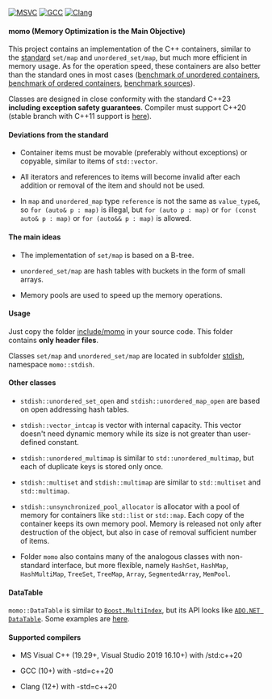 [![MSVC](https://github.com/morzhovets/momo/actions/workflows/msvc.yml/badge.svg?branch=master)](https://github.com/morzhovets/momo/actions/workflows/msvc.yml?query=branch%3Amaster)
[![GCC](https://github.com/morzhovets/momo/actions/workflows/gcc.yml/badge.svg?branch=master)](https://github.com/morzhovets/momo/actions/workflows/gcc.yml?query=branch%3Amaster)
[![Clang](https://github.com/morzhovets/momo/actions/workflows/clang.yml/badge.svg?branch=master)](https://github.com/morzhovets/momo/actions/workflows/clang.yml?query=branch%3Amaster)

#### momo (Memory Optimization is the Main Objective)

This project contains an implementation of the C++ containers, similar to the
[standard](https://en.cppreference.com/w/cpp/container) `set/map` and `unordered_set/map`,
but much more efficient in memory usage.
As for the operation speed, these containers are also better than the standard ones in most cases
([benchmark of unordered containers](https://morzhovets.github.io/hash_gcc_ubuntu16),
[benchmark of ordered containers](https://morzhovets.github.io/tree_gcc_ubuntu16),
[benchmark sources](https://github.com/morzhovets/hash-table-shootout)).

Classes are designed in close conformity with the standard C++23 **including exception safety guarantees**.
Compiler must support C++20 (stable branch with C++11 support is [here](https://github.com/morzhovets/momo/tree/branch_cpp11)).

#### Deviations from the standard

- Container items must be movable (preferably without exceptions) or copyable, similar to items of `std::vector`.

- All iterators and references to items will become invalid after each addition or removal of the item and should not be used.

- In `map` and `unordered_map` type `reference` is not the same as `value_type&`, so `for (auto& p : map)`
is illegal, but `for (auto p : map)` or `for (const auto& p : map)` or `for (auto&& p : map)` is allowed.

#### The main ideas

- The implementation of `set/map` is based on a B-tree.

- `unordered_set/map` are hash tables with buckets in the form of small arrays.

- Memory pools are used to speed up the memory operations.

#### Usage

Just copy the folder [include/momo](https://github.com/morzhovets/momo/tree/master/include/momo)
in your source code. This folder contains **only header files**.

Classes `set/map` and `unordered_set/map` are located in subfolder
[stdish](https://github.com/morzhovets/momo/tree/master/include/momo/stdish), namespace `momo::stdish`.

#### Other classes

- `stdish::unordered_set_open` and `stdish::unordered_map_open` are based on open addressing hash tables.

- `stdish::vector_intcap` is vector with internal capacity.
This vector doesn't need dynamic memory while its size is not greater than user-defined constant.

- `stdish::unordered_multimap` is similar to `std::unordered_multimap`, but each of duplicate keys is stored only once.

- `stdish::multiset` and `stdish::multimap` are similar to `std::multiset` and `std::multimap`.

- `stdish::unsynchronized_pool_allocator` is allocator with a pool of memory for containers like `std::list` or `std::map`.
Each copy of the container keeps its own memory pool.
Memory is released not only after destruction of the object, but also in case of removal sufficient number of items.

- Folder `momo` also contains many of the analogous classes with non-standard interface, but more flexible,
namely `HashSet`, `HashMap`, `HashMultiMap`, `TreeSet`, `TreeMap`, `Array`, `SegmentedArray`, `MemPool`.

#### DataTable

`momo::DataTable` is similar to [`Boost.MultiIndex`](https://www.boost.org/doc/libs/1_74_0/libs/multi_index/doc/index.html),
but its API looks like [`ADO.NET DataTable`](https://docs.microsoft.com/en-us/dotnet/api/system.data.datatable).
Some examples are [here](https://github.com/morzhovets/momo/blob/master/test/sources/SimpleDataSampler.cpp).

#### Supported compilers

- MS Visual C++ (19.29+, Visual Studio 2019 16.10+) with /std:c++20

- GCC (10+) with -std=c++20

- Clang (12+) with -std=c++20
